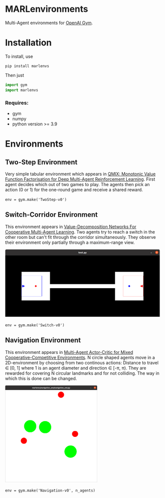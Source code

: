 # MARLenvironments
Multi-Agent environments for [OpenAI Gym](https://github.com/openai/gym).

# Installation
To install, use 
```
pip install marlenvs
```
Then just 
```python
import gym
import marlenvs
```

### Requires:
  - gym
  - numpy
  - python version >= 3.9

# Environments

## Two-Step Environment
Very simple tabular environment which appears in [QMIX: Monotonic Value Function Factorisation for Deep Multi-Agent Reinforcement Learning](https://arxiv.org/abs/1803.11485). First agent decides which out of two games to play. The agents then pick an action (0 or 1) for the one-round game and receive a shared reward.

`env = gym.make('TwoStep-v0')`

## Switch-Corridor Environment
This environment appears in [Value-Decomposition Networks For Cooperative
Multi-Agent Learning](https://arxiv.org/pdf/1706.05296.pdf). Two agents try to reach a switch in the other room but can't fit through the corridor simultaneously. They observe their environment only partially through a maximum-range view.

<p align="left">
  <img src="readme_images/switch_env.png" width="700" title="Switch-Corridor Environment">
</p>

`env = gym.make('Switch-v0')`

## Navigation Environment
This environment appears in [Multi-Agent Actor-Critic for Mixed Cooperative-Competitive Environments](https://arxiv.org/pdf/1706.02275). N circle shaped agents move in a 2D-environment by choosing from two continous actions: Distance to travel ∈ [0, 1] where 1 is an agent diameter and direction ∈ [-π, π).
They are rewarded for covering N circular landmarks and for not colliding. The way in which this is done can be changed.

<p align="left">
  <img src="readme_images/navigation_env.png" width="300" title="Navigation Environment">
</p>

`env = gym.make('Navigation-v0', n_agents)`


